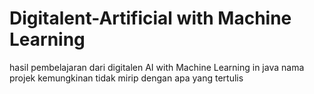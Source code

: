 # Digitalent-Artificial with Machine Learning
hasil pembelajaran dari digitalen AI with Machine Learning in java
nama projek kemungkinan tidak mirip dengan apa yang tertulis
